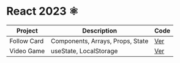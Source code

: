 # React 2023 ⚛️

| Project     | Description                      | Code                             |
| ----------- | -------------------------------- | -------------------------------- |
| Follow Card | Components, Arrays, Props, State | [Ver](projects/01-follow-cards/) |
| Video Game  | useState, LocalStorage           | [Ver](projects/02-videogame/)    |
